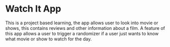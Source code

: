 # Watch It App

This is a project based learning, the app allows user to look into movie or shows, this contains reviews and other information about a film. A feature of this app allows a user to trigger a randomizer if a user just wants to know what movie or show to watch for the day.